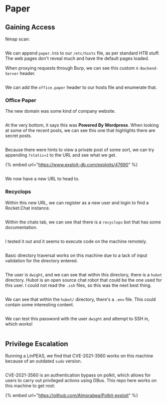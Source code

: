 # Paper

## Gaining Access

Nmap scan:

<figure><img src="../../../.gitbook/assets/image (1371).png" alt=""><figcaption></figcaption></figure>

We can append `paper.htb` to our `/etc/hosts` file, as per standard HTB stuff. The web pages don't reveal much and have the default pages loaded.

When proxying requests through Burp, we can see this custom `X-Backend-Server` header.

<figure><img src="../../../.gitbook/assets/image (4061).png" alt=""><figcaption></figcaption></figure>

We can add the `office.paper` header to our hosts file and enumerate that.

### Office Paper

The new domain was some kind of company website.

<figure><img src="../../../.gitbook/assets/image (3189).png" alt=""><figcaption></figcaption></figure>

At the very bottom, it says this was **Powered By Wordpress**. When looking at some of the recent posts, we can see this one that highlights there are secret posts.

<figure><img src="../../../.gitbook/assets/image (373).png" alt=""><figcaption></figcaption></figure>

Because there were hints to view a private post of some sort, we can try appending `?static=1` to the URL and see what we get.

{% embed url="https://www.exploit-db.com/exploits/47690" %}

<figure><img src="../../../.gitbook/assets/image (3818).png" alt=""><figcaption></figcaption></figure>

We now have a new URL to head to.

### Recyclops

Within this new URL, we can register as a new user and login to find a Rocket.Chat instance.

<figure><img src="../../../.gitbook/assets/image (184).png" alt=""><figcaption></figcaption></figure>

Within the chats tab, we can see that there is a `recyclops` bot that has some documentation.

<figure><img src="../../../.gitbook/assets/image (1408).png" alt=""><figcaption></figcaption></figure>

I tested it out and it seems to execute code on the machine remotely.

<figure><img src="../../../.gitbook/assets/image (3770).png" alt=""><figcaption></figcaption></figure>

Basic directory traversal works on this machine due to a lack of input validation for the directory entered.

<figure><img src="../../../.gitbook/assets/image (856).png" alt=""><figcaption></figcaption></figure>

The user is `dwight`, and we can see that within this directory, there is a `hubot` directory. Hubot is an open source chat robot that could be the one used for this user. I could not read the `.ssh` files, so this was the next best thing.

<figure><img src="../../../.gitbook/assets/image (2625).png" alt=""><figcaption></figcaption></figure>

We can see that within the `hubot/` directory, there's a `.env` file. This could contain some interesting content.

<figure><img src="../../../.gitbook/assets/image (436).png" alt=""><figcaption></figcaption></figure>

We can test this password with the user `dwight` and attempt to SSH in, which works!

<figure><img src="../../../.gitbook/assets/image (2009).png" alt=""><figcaption></figcaption></figure>

## Privilege Escalation

Running a LinPEAS, we find that CVE-2021-3560 works on this machine because of an outdated `sudo` version.

<figure><img src="../../../.gitbook/assets/image (274).png" alt=""><figcaption></figcaption></figure>

CVE-2021-3560 is an authentication bypass on polkit, which allows for users to carry out privileged actions using DBus. This repo here works on this machine to get root:

{% embed url="https://github.com/Almorabea/Polkit-exploit" %}

<figure><img src="../../../.gitbook/assets/image (2746).png" alt=""><figcaption></figcaption></figure>
